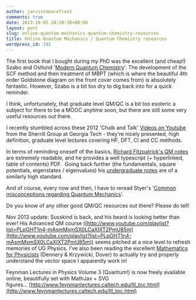 ```yaml
---
author: jarvistmoorefrost
comments: true
date: 2013-10-05 20:20:30+00:00
layout: post
slug: online-quantum-mechanics-quantum-chemistry-resources
title: Online Quantum Mechanics / Quantum Chemistry resources
wordpress_id: 191
---
```


The first book that I bought during my PhD was the excellent (and cheap!) Szabo and Ostlund '[Modern Quantum Chemistry](http://www.amazon.co.uk/Modern-Quantum-Chemistry-Introduction-Electronic/dp/0486691861)'. The development of the SCF method and then treatment of MBPT (which is where the beautiful 4th order Goldstone diagram on the front cover comes from) is absolutely fantastic. However, Szabo is a bit too dry to dig back into for a quick reminder.

I think, unfortunately, that graduate level QM/QC is a bit too esoteric a subject for there to be a MOOC anytime soon, but there are still some very useful resources out there.

I recently stumbled across these 2012 'Chalk and Talk' [Videos on Youtube](http://vergil.chemistry.gatech.edu/opp/summer-lectures.html) from the Sherrill Group at Georgia Tech - they're nicely presented, high definition, graduate level lectures covering HF, DFT, CI and CC methods.

In terms of reminding oneself of the basics, [Richard Fitzpatrick's QM notes](http://farside.ph.utexas.edu/teaching/qm/qm.html) are extremely readable, and he provides a well typescript (+ hyperlinked, table of contents) PDF.  Going back further (the fundamentals, square potentials, eigenstates / eigenvalues) his [undergraduate notes](http://farside.ph.utexas.edu/teaching/qmech/qmech.html) are of a similarly high standard.

And of course, every now and then, I have to reread Styer's '[Common misconceptions regarding Quantum Mechanics](http://www.oberlin.edu/physics/dstyer/TeachQM/misconnzz.pdf)'.

Do you know of any other good QM/QC resources out there? Please do tell!

Nov 2013 update: Susskind is back, and his beard is looking better than ever! His Advanced QM course ([http://www.youtube.com/playlist?list=PLpGHT1n4-mAsmMxmSX0LCaXIXT2PmU85m](http://www.youtube.com/playlist?list=PLpGHT1n4-mAsmMxmSX0LCaXIXT2PmU85m)) seems pitched at a nice level to refresh memories of UG Physics. I've also been reading the excellent [Mathematics for Physicists](http://www.amazon.co.uk/Mathematics-Physicists-Dover-Books-Physics/dp/0486691934) (Dennery & Krzywicki, Dover) to actually try and properly understand the vector space I apparently work in!

Feynman Lectures in Physics Volume 3 (Quantum!) is now freely available online, beautifully set with MathJax + SVG figures... [http://www.feynmanlectures.caltech.edu/III_toc.html](http://www.feynmanlectures.caltech.edu/III_toc.html)


